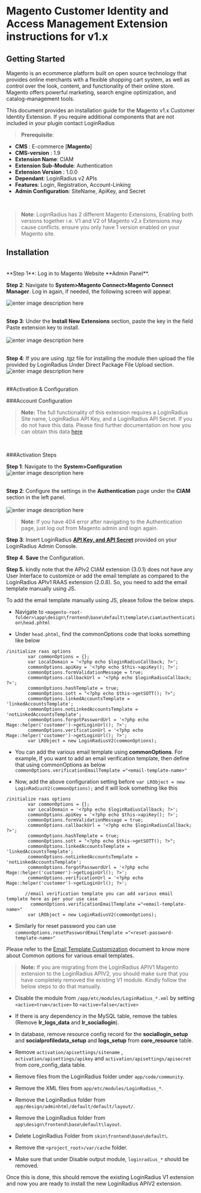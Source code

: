 # Magento Customer Identity and Access Management Extension instructions for v1.x

## Getting Started <br>
Magento is an ecommerce platform built on open source technology that provides online merchants with a flexible shopping cart system, as well as control over the look, content, and functionality of their online store. Magento offers powerful marketing, search engine optimization, and catalog-management tools. 

This document provides an installation guide for the Magento v1.x Customer Identity Extension. If you require additional components that are not included in your plugin contact LoginRadius

> **Prerequisite**: 
- **CMS** : E-commerce [**Magento**]
- **CMS-version** : 1.9
- **Extension Name**: CIAM
- **Extension Sub-Module**: Authentication
- **Extension Version** : 1.0.0
- **Dependant**: LoginRadius v2 APIs
- **Features**: Login, Registration, Account-Linking
- **Admin Configuration**: SiteName, ApiKey, and Secret
<br>

>**Note**: LoginRadius has 2 different Magento Extensions, Enabling both versions together i.e. V1 and V2 of Magento v2.x Extensions may cause conflicts. ensure you only have 1 version enabled on your Magento site.

## Installation
   <br>
**Step 1**: Log in to Magento Website **Admin Panel**.

**Step 2**: Navigate to **System>Magento Connect>Magento Connect Manager**. Log in again, if needed, the following screen will appear.
  <br>

   ![enter image description here](https://apidocs.lrcontent.com/images/1_22803594a5a53de9fd2.36320911.png)
   <br><br>

**Step 3**: Under the **Install New Extensions** section, paste the key in the field Paste extension key to install.  
<br>
   ![enter image description here](https://apidocs.lrcontent.com/images/2_11852594a5a7f888304.49330828.png)
   <br><br>
   
   **Step 4**: If you are using .tgz file for installing the module then upload the file provided by LoginRadius Under Direct Package File Upload section.
   <br>
   ![enter image description here](https://apidocs.lrcontent.com/images/3_32521594a5aa4bc3f52.45936906.png)
   <br><br>

##Activation & Configuration

###Account Configuration

> **Note:** The full functionality of this extension requires a LoginRadius Site name, LoginRadius API Key, and a LoginRadius API Secret. If you do not have this data. Please find further documentation on how you can obtain this data [here](/api/v2/admin-console/platform-security/api-key-and-secret/#api-key-and-secret)
<br>

###Activation Steps
<br>

**Step 1**: Navigate to the **System>Configuration**
   <br>
   ![enter image description here](https://apidocs.lrcontent.com/images/4_26631594a5aced36f07.25068307.png)
   <br><br>

**Step 2**: Configure the settings in the **Authentication** page under the **CIAM** section in the left panel.
   <br><br>
   ![enter image description here](https://apidocs.lrcontent.com/images/5_8127594b7127d3e625.11331904.png)
   <br>

   > **Note**: If you have 404 error after navigating to the Authentication page, just log out from Magento admin and login again.
   > <br>

**Step 3**: Insert LoginRadius [**API Key, and API Secret**](https://www.loginradius.com/docs/account/get-api-key-and-secret) provided on your LoginRadius Admin Console.

**Step 4**. **Save** the Configuration.

**Step 5.** kindly note that the APIv2 CIAM extension (3.0.1) does not have any User Interface to customize or add the email template as compared to the LoginRadius APIv1 RAAS extension (2.0.8). So, you need to add the email template manually using JS.

To add the email template manually using JS, please follow the below steps.

- Navigate to `<magento-root-folder>\app\design\frontend\base\default\template\ciam\authentication\head.phtml`

- Under `head.phtml`, find the commonOptions code that looks something like below

```
/initialize raas options
        var commonOptions = {};
        var LocalDomain = '<?php echo $loginRadiusCallback; ?>';
        commonOptions.apiKey = '<?php echo $this->apiKey(); ?>';
        commonOptions.formValidationMessage = true;
        commonOptions.callbackUrl = '<?php echo $loginRadiusCallback; ?>';
        commonOptions.hashTemplate = true;
        commonOptions.sott = "<?php echo $this->getSOTT(); ?>";
        commonOptions.linkedAccountsTemplate = 'linkedAccountsTemplate';
        commonOptions.notLinkedAccountsTemplate = 'notLinkedAccountsTemplate';
        commonOptions.forgotPasswordUrl = '<?php echo Mage::helper('customer')->getLoginUrl(); ?>';
        commonOptions.verificationUrl = '<?php echo Mage::helper('customer')->getLoginUrl(); ?>';
        var LRObject = new LoginRadiusV2(commonOptions);
```

- You can add the various email template using **commonOptions**. For example, If you want to add an email verification template, then define that using commonOptions as below
`commonOptions.verificationEmailTemplate ="<email-template-name>"`

- Now, add the above configuration setting before `var LRObject = new LoginRadiusV2(commonOptions);` and it will look something like this
```
/initialize raas options
        var commonOptions = {};
        var LocalDomain = '<?php echo $loginRadiusCallback; ?>';
        commonOptions.apiKey = '<?php echo $this->apiKey(); ?>';
        commonOptions.formValidationMessage = true;
        commonOptions.callbackUrl = '<?php echo $loginRadiusCallback; ?>';
        commonOptions.hashTemplate = true;
        commonOptions.sott = "<?php echo $this->getSOTT(); ?>";
        commonOptions.linkedAccountsTemplate = 'linkedAccountsTemplate';
        commonOptions.notLinkedAccountsTemplate = 'notLinkedAccountsTemplate';
        commonOptions.forgotPasswordUrl = '<?php echo Mage::helper('customer')->getLoginUrl(); ?>';
        commonOptions.verificationUrl = '<?php echo Mage::helper('customer')->getLoginUrl(); ?>';

       //email verification template you can add various email template here as per your use case
         commonOptions.verificationEmailTemplate ="<email-template-name>"
        var LRObject = new LoginRadiusV2(commonOptions);
```

- Similarly for reset password you can use `commonOptions.resetPasswordEmailTemplate ="<reset-password-template-name>"`

Please refer to the [Email Template Customization](/libraries/js-libraries/localization/#emailandsmstemplatecustomization1) document to know more about Common options for various email templates.


>**Note:** If you are migrating from the LoginRadius APIV1 Magento extension to the LoginRadius APIV2, you should make sure that you have completely removed the existing V1 module. Kindly follow the below steps to do that manually.

- Disable the module from `/app/etc/modules/LoginRadius_*.xml` by setting `<active>true</active>` to `<active>false</active>`

- If there is any dependency in the MySQL table, remove the tables (Remove **lr_logs_data** and **lr_sociallogin**).

- In database, remove resource config record for the **sociallogin_setup** and **socialprofiledata_setup** and **logs_setup** from **core_resource** table.

- Remove `activation/apisettings/sitename` , `activation/apisettings/apikey` and `activation/apisettings/apisecret` from core_config_data table.

- Remove files from the LoginRadius folder under `app/code/community`.

- Remove the XML files from `app/etc/modules/LoginRadius_*`.

- Remove the LoginRadius folder from `app/design/adminhtml/default/default/layout/`.

- Remove the LoginRadius folder from `app\design\frontend\base\default\layout`.

- Delete LoginRadius Folder from `skin\frontend\base\default\`.

- Remove the `<project_root>/var/cache` folder.

- Make sure that under Disable output module, `loginradius_*` should be removed.

Once this is done, this should remove the existing LoginRadius V1 extension and now you are ready to install the new LoginRadius APIV2 extension.